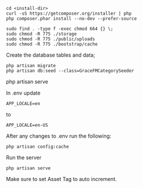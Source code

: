 ```
cd <install-dir>
curl -sS https://getcomposer.org/installer | php
php composer.phar install --no-dev --prefer-source
```

```
sudo find . -type f -exec chmod 664 {} \;
sudo chmod -R 775 ./storage
sudo chmod -R 775 ./public/uploads
sudo chmod -R 775 ./bootstrap/cache
```

Create the database tables and data;

```
php artisan migrate
php artisan db:seed --class=GraceFMCategorySeeder
```

php artisan serve

In .env update
```
APP_LOCALE=en
```
to
```
APP_LOCALE=en-US
```

After any changes to .env run the following:
```
php artisan config:cache
```

Run the server
```
php artisan serve
```

Make sure to set Asset Tag to auto increment.